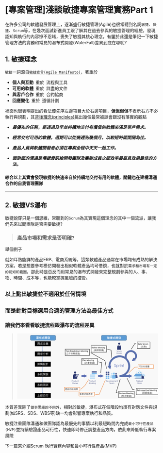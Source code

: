 # [專案管理]淺談敏捷專案管理實務Part 1

在許多公司的軟體發展管理上，逐漸盛行敏捷管理(Agile)也很常聽到名詞`敏捷`、`快速`、`Scrum`等，在幾次面試新進員工跟了解其在過去參與的敏捷管理的經驗，發現認知與執行的內容慘不忍睹，喪失了敏捷其核心理念，有鑒於此還是筆記一下敏捷管理方法的實務和常見的瀑布式開發(WaterFall)差異到底在哪呢?
<!--more-->

## 1. 敏捷理念
`敏捷`一詞源自[`敏捷宣言(Agile Manifesto)`](https://code.angularjs.org/1.6.10/docs/guide/migration)，著重於
- **個人與互動** 重於 流程與工具
- **可用的軟體** 重於 詳盡的文件
- **與客戶合作** 重於 合約協商
- **回應變化** 重於 遵循計劃 

裡面也很表明提出的看法優先序左邊項目大於右邊項目，**但但但但**不表示右方不必執行與規劃，其[背後理念(principles)](http://agilemanifesto.org/principles.html)挑出幾個最常被誤會跟沒有落實的觀點

- ***最優先的任務，是透過及早並持續地交付有價值的軟體來滿足客戶需求。***

- ***經常交付可用的軟體，週期可以從幾週到幾個月，以較短時間間隔為佳。***

- ***產品人員與軟體開發者必須在專案全程中天天一起工作。***
  
- ***面對面的溝通是傳遞資訊給開發團隊及團隊成員之間效率最高且效果最佳的方法。***
 
### `綜合以上其實會發現敏捷的快速來自於持續地交付有用的軟體，關鍵也在建構溝通合作的自我管理團隊`


---
## 2. 敏捷VS瀑布

敏捷說穿只是一個思維，常聽到的`Scrum`為其實現這個理念的其中一個流派，讓我們先來試問團隊是否需要敏捷?

 >### **產品市場和需求是否明確?**

舉個例子

就如耳熟能詳的產品ERP、電商系統等，這類軟體產品通常在市場均有成熟的解決方案，若是想要參考模仿開發出相似軟體產品均可借鏡，也就對於`需求和市場有一定的認知和範圍`，那此時是否反而用常見的瀑布式開發來完整規劃參與的人、事、物、時間、成本等，也能較掌握風險的控管。

## `以上點出敏捷並不適用於任何情境`

## `而是針對目標選用合適的管理方法為最佳方式`


### 讓我們來看看敏捷流程跟瀑布的流程差異

>![image.png](imgs/scrum.png)

本質差異除了`做事思維的不同外`，相對於敏捷，瀑布式在個階段均須有對應文件與規劃(如SRS、SDS、WBS等)缺一均會影響專案執行和品質。

敏捷注重團隊溝通和做團隊認為最優先的事情以利最短時間內完成`最小可行性產品(MVP)`並持續驗證產品可行性，快速即時修正調整產品方向，依此來降低執行專案風險


下一篇來介紹Scrum 執行實務內容和最小可行性產品(MVP)





